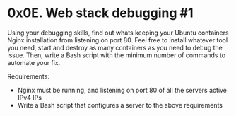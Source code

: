 # 0x0E. Web stack debugging #1
Using your debugging skills, find out whats keeping your Ubuntu containers Nginx installation from listening on port 80. Feel free to install whatever tool you need, start and destroy as many containers as you need to debug the issue. Then, write a Bash script with the minimum number of commands to automate your fix.

Requirements:

* Nginx must be running, and listening on port 80 of all the servers active IPv4 IPs
* Write a Bash script that configures a server to the above requirements
